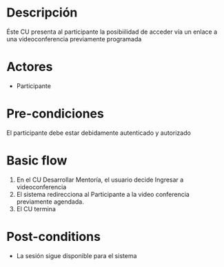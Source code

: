 # Descripción
Éste CU presenta al participante la posibiilidad de acceder vía un enlace a una videoconferencia previamente programada

# Actores
* Participante

# Pre-condiciones
El participante debe estar debidamente autenticado y autorizado

# Basic flow
1.	En el CU Desarrollar Mentoría, el usuario decide Ingresar a videoconferencia
2.	El sistema redirecciona al Participante a la video conferencia previamente agendada.
3.  El CU termina

# Post-conditions
* La sesión sigue disponible para el sistema